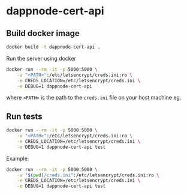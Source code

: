# dappnode-cert-api

## Build docker image

```bash
docker build -t dappnode-cert-api .
```
Run the server using docker

```bash
docker run --rm -it -p 5000:5000 \
    -v "<PATH>":/etc/letsencrypt/creds.ini:ro \
    -e CREDS_LOCATION=/etc/letsencrypt/creds.ini \
    -e DEBUG=1 dappnode-cert-api
```

where `<PATH>` is the path to the `creds.ini` file on your host machine eg.

## Run tests

```bash
docker run --rm -it -p 5000:5000 \
    -v "<PATH>":/etc/letsencrypt/creds.ini:ro \
    -e CREDS_LOCATION=/etc/letsencrypt/creds.ini \
    -e DEBUG=1 dappnode-cert-api test
```
Example: 

```bash
docker run --rm -it -p 5000:5000 \
    -v "$(pwd)/creds.ini":/etc/letsencrypt/creds.ini:ro \
    -e CREDS_LOCATION=/etc/letsencrypt/creds.ini \
    -e DEBUG=1 dappnode-cert-api test
```
